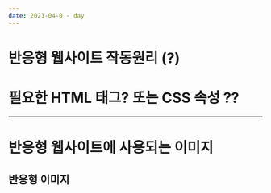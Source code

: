 ```yaml
---
date: 2021-04-0 - day
---
```


# 반응형 웹사이트 작동원리 (?)

# 필요한 HTML 태그? 또는 CSS 속성 ?? 

---

# 반응형 웹사이트에 사용되는 이미지 

## 반응형 이미지 